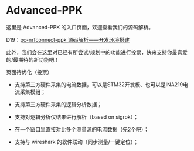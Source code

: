 # Advanced-PPK

这里是 Advanced-PPK 的入口页面，欢迎查看我们的源码解析。

D19：[pc-nrfconnect-ppk 源码解析——开发环境搭建](source-code-0.html)

此外，我们会在这里对已经有所尝试/规划中的功能进行投票，快来支持你最喜爱的/最期待的新功能吧！

页面待优化（投票）

- 支持第三方硬件采集的电流数据，可以是STM32开发板、也可以是INA219电流采集模组；

- 支持第三方硬件采集的逻辑分析数据；

- 支持对逻辑分析仪结果进行解析（based on sigrok）；

- 在一个窗口里直接对比多个测量源的电流数据（先2个吧）；

- 支持与 wireshark 的软件联动（同步测量/一键定位）；